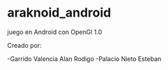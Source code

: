 araknoid_android
================

juego en Android con OpenGl 1.0

Creado por:

-Garrido Valencia Alan Rodigo
-Palacio Nieto Esteban

